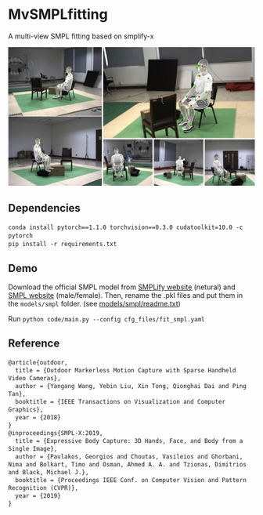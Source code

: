 # MvSMPLfitting
A multi-view SMPL fitting based on smplify-x

![figure](/images/teaser.jpg)

## Dependencies
```conda install pytorch==1.1.0 torchvision==0.3.0 cudatoolkit=10.0 -c pytorch```<br>
```pip install -r requirements.txt```


## Demo
Download the official SMPL model from [SMPLify website](http://smplify.is.tuebingen.mpg.de/) \(netural) and [SMPL website](https://smpl.is.tue.mpg.de/) \(male/female). Then, rename the .pkl files and put them in the ```models/smpl``` folder. (see [models/smpl/readme.txt](./models/smpl/readme.txt))

Run ```python code/main.py --config cfg_files/fit_smpl.yaml```


## Reference
```
@article{outdoor,
  title = {Outdoor Markerless Motion Capture with Sparse Handheld Video Cameras},
  author = {Yangang Wang, Yebin Liu, Xin Tong, Qionghai Dai and Ping Tan},
  booktitle = {IEEE Transactions on Visualization and Computer Graphics},
  year = {2018}
}
@inproceedings{SMPL-X:2019,
  title = {Expressive Body Capture: 3D Hands, Face, and Body from a Single Image},
  author = {Pavlakos, Georgios and Choutas, Vasileios and Ghorbani, Nima and Bolkart, Timo and Osman, Ahmed A. A. and Tzionas, Dimitrios and Black, Michael J.},
  booktitle = {Proceedings IEEE Conf. on Computer Vision and Pattern Recognition (CVPR)},
  year = {2019}
}
```

